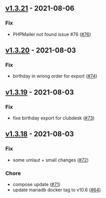 ## [v1.3.21](v1.3.21) - 2021-08-06
### Fix
- PHPMailer not found issue #76 ([#76](https://github.com/splattner/myvbc/pull/76))



## [v1.3.20](v1.3.20) - 2021-08-03
### Fix
- birthday in wrong order for export ([#74](https://github.com/splattner/myvbc/pull/74))



## [v1.3.19](v1.3.19) - 2021-08-03
### Fix
- fixe birthday export for clubdesk ([#73](https://github.com/splattner/myvbc/pull/73))



## [v1.3.18](v1.3.18) - 2021-08-03
### Fix
- some umlaut + small changes ([#72](https://github.com/splattner/myvbc/pull/72))

### Chore
- compose update ([#71](https://github.com/splattner/myvbc/pull/71))
- update mariadb docker tag to v10.6 ([#64](https://github.com/splattner/myvbc/pull/64))



